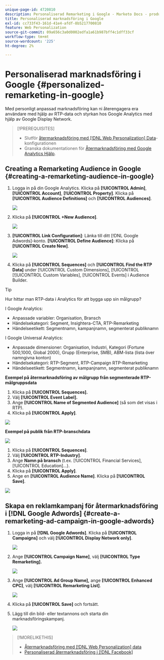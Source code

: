 ```yaml
---
unique-page-id: 4720810
description: Personaliserad Remarketing i Google - Marketo Docs - produktdokumentation
title: Personaliserad marknadsföring i Google
exl-id: cc733f43-161d-41e4-afdf-8b5217700810
feature: Web Personalization
source-git-commit: 09a656c3a0d0002edfa1a61b987bff4c1dff33cf
workflow-type: tm+mt
source-wordcount: '225'
ht-degree: 2%

---
```


# Personaliserad marknadsföring i Google {#personalized-remarketing-in-google}

Med personligt anpassad marknadsföring kan ni återengagera era användare med hjälp av RTP-data och styrkan hos Google Analytics med hjälp av Google Display Network.

>[!PREREQUISITES]
>
>* Slutför [återmarknadsföring med  [!DNL Web Personalization] Data](/help/marketo/product-docs/web-personalization/website-retargeting/retargeting-with-web-personalization-data.md)-konfigurationen
>* Granska dokumentationen för [Återmarknadsföring med Google Analytics Hjälp](https://support.google.com/analytics/topic/2611283?hl=en&ref_topic=3413645).

## Creating a Remarketing Audience in Google {#creating-a-remarketing-audience-in-google}

1. Logga in på din Google Analytics. Klicka på **[!UICONTROL Admin]**, **[!UICONTROL Account]**, **[!UICONTROL Property]**. Klicka på **[!UICONTROL Audience Definitions]** och **[!UICONTROL Audiences]**.

   ![](assets/remarketing-ga-screenshots.jpg)

1. Klicka på **[!UICONTROL +New Audience]**.

   ![](assets/image2015-1-15-17-3a26-3a40.png)

1. **[!UICONTROL Link Configuration]**: Länka till ditt [!DNL Google Adwords]-konto. **[!UICONTROL Define Audience]**: Klicka på **[!UICONTROL Create New]**.

   ![](assets/image2015-1-15-17-3a32-3a4.png)

1. Klicka på **[!UICONTROL Sequences]** och **[!UICONTROL Find the RTP Data]** under [!UICONTROL Custom Dimensions], [!UICONTROL [!]UICONTROL Custom Variables], [!UICONTROL Events] i Audience Builder.

>[!TIP]
>
>Hur hittar man RTP-data i Analytics för att bygga upp sin målgrupp?
>
>I Google Analytics:
>
>* Anpassade variabler: Organisation, Bransch
>* Händelsekategori: Segment, Insightera-CTA, RTP-Remarketing
>* Händelseetikett: Segmentnamn, kampanjnamn, segmenterat publiknamn
>
>I Google Universal Analytics:
>
>* Anpassade dimensioner: Organisation, Industri, Kategori (Fortune 500,1000, Global 2000), Grupp (Enterprise, SMB), ABM-lista (lista över namngivna konton)
>* Händelsekategori: RTP-Segment, RTP-Campaign RTP-Remarketing
>* Händelseetikett: Segmentnamn, kampanjnamn, segmenterat publiknamn

**Exempel på återmarknadsföring av målgrupp från segmenterade RTP-målgruppsdata**

1. Klicka på **[!UICONTROL Sequences].**
1. Välj **[!UICONTROL Event Label].**
1. Ange **[!UICONTROL Name of Segmented Audience]** (så som det visas i RTP).
1. Klicka på **[!UICONTROL Apply]**.

![](assets/image2015-2-10-14-3a51-3a43.png)

**Exempel på publik från RTP-branschdata**

![](assets/image2015-1-15-17-3a36-3a5.png)

1. Klicka på **[!UICONTROL Sequences]**.
1. Välj **[!UICONTROL RTP-Industry]**.
1. Ange **Namn på bransch** (t.ex. [!UICONTROL Financial Services], [!UICONTROL Education]...).
1. Klicka på **[!UICONTROL Apply]**.
1. Ange en **[!UICONTROL Audience Name]**. Klicka på **[!UICONTROL Save]**.

![](assets/image2015-1-15-18-3a29-3a16.png)

## Skapa en reklamkampanj för återmarknadsföring i [!DNL Google Adwords] {#create-a-remarketing-ad-campaign-in-google-adwords}

1. Logga in på **[!DNL Google Adwords]**. Klicka på **[!UICONTROL Campaigns]** och välj **[!UICONTROL Display Network only]**.

   ![](assets/image2015-1-15-18-3a31-3a58.png)

1. Ange **[!UICONTROL Campaign Name]**, välj **[!UICONTROL Type Remarketing].**

   ![](assets/image2015-1-15-18-3a35-3a7.png)

1. Ange **[!UICONTROL Ad Group Name],** ange **[!UICONTROL Enhanced CPC]**, välj **[!UICONTROL Remarketing List]**.

   ![](assets/image2015-1-15-18-3a51-3a57.png)

1. Klicka på **[!UICONTROL Save]** och fortsätt.
1. Lägg till din bild- eller textannons och starta din marknadsföringskampanj.

   ![](assets/image2015-1-15-18-3a47-3a21.png)

>[!MORELIKETHIS]
>
>* [Återmarknadsföring med  [!DNL Web Personalization] data](/help/marketo/product-docs/web-personalization/website-retargeting/retargeting-with-web-personalization-data.md)
>* [Personaliserad återmarknadsföring i [!DNL Facebook]](/help/marketo/product-docs/web-personalization/website-retargeting/personalized-remarketing-in-facebook.md)
